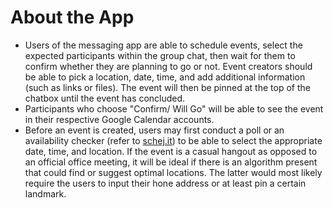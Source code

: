 # About the App
- Users of the messaging app are able to schedule events, select the expected participants within the group chat, then wait for them to confirm whether they are planning to go or not. Event creators should be able to pick a location, date, time, and add additional information (such as links or files). The event will then be pinned at the top of the chatbox until the event has concluded.
- Participants who choose "Confirm/ Will Go" will be able to see the event in their respective Google Calendar accounts.
- Before an event is created, users may first conduct a poll or an availability checker (refer to [schej.it](https://schej.it/)) to be able to select the appropriate date, time, and location. If the event is a casual hangout as opposed to an official office meeting, it will be ideal if there is an algorithm present that could find or suggest optimal locations. The latter would most likely require the users to input their hone address or at least pin a certain landmark.
